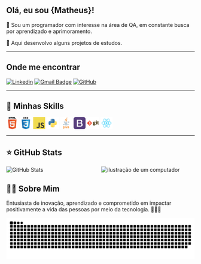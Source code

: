 
## Olá, eu sou {Matheus}!

🔭 Sou um programador com interesse na área de QA, em constante busca por aprendizado e aprimoramento.

💬 Aqui desenvolvo alguns projetos de estudos.

---


 ## Onde me encontrar

[![Linkedin](https://img.shields.io/badge/-MatheusVinicius-blue?style=flat-square&logo=Linkedin&logoColor=white&link=https://www.linkedin.com/in/yurenathan/)](https://www.linkedin.com/in/matheusviniciusfp/)
[![Gmail Badge](https://img.shields.io/badge/-matheusv83200@gmail.com-FF0000?style=flat-square&logo=Gmail&logoColor=white&link=mailto:yure.nathan303@gmail.com)](mailto:matheusv83200@gmail.com)
[![GitHub](https://img.shields.io/github/followers/iuricode?label=follow&style=social)](https://github.com/matheusvfp)

---

## 🚀 Minhas Skills



<code><img height="32" src="https://raw.githubusercontent.com/github/explore/80688e429a7d4ef2fca1e82350fe8e3517d3494d/topics/html/html.png"></code>
<code><img height="32" src="https://raw.githubusercontent.com/github/explore/80688e429a7d4ef2fca1e82350fe8e3517d3494d/topics/css/css.png"></code>
<code><img height="32" src="https://raw.githubusercontent.com/github/explore/80688e429a7d4ef2fca1e82350fe8e3517d3494d/topics/javascript/javascript.png"></code>
<code><img height="32" src="https://raw.githubusercontent.com/github/explore/80688e429a7d4ef2fca1e82350fe8e3517d3494d/topics/python/python.png"></code>
<code><img height="32" src="https://raw.githubusercontent.com/github/explore/80688e429a7d4ef2fca1e82350fe8e3517d3494d/topics/java/java.png"></code>
<code><img height="32" src="https://raw.githubusercontent.com/github/explore/80688e429a7d4ef2fca1e82350fe8e3517d3494d/topics/bootstrap/bootstrap.png"></code>
<code><img height="32" src="https://raw.githubusercontent.com/github/explore/80688e429a7d4ef2fca1e82350fe8e3517d3494d/topics/git/git.png"></code>
<code><img height="32" src="https://raw.githubusercontent.com/github/explore/80688e429a7d4ef2fca1e82350fe8e3517d3494d/topics/react/react.png" alt="React"/></code>






---

## ⭐ GitHub Stats

![GitHub Stats](https://github-readme-stats.vercel.app/api?username=matheusvfp&show_icons=true)
<img src="https://raw.githubusercontent.com/MicaelliMedeiros/micaellimedeiros/master/image/computer-illustration.png" alt="ilustração de um computador" min-width="250px" max-width="250px" width="250px" align="right">

## 🙎‍♂️ Sobre Mim
Entusiasta de inovação, aprendizado e comprometido em impactar positivamente a vida das pessoas por meio da tecnologia. 👨‍💻✨

![snake gif](https://github.com/matheusvfp/matheusvfp/blob/output/github-contribution-grid-snake.svg)
